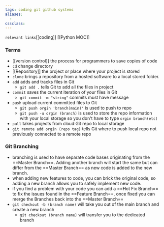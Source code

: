 ```yaml
---
tags: coding git github systems
aliases: 
  - 
cssclass: 
---
```

`relevant links`[[coding]] [[Python MOC]]

### Terms
- [[version control]] the process for programmers to save copies of code
- `cd` change directory
- [[Repository]] the project or place where your project is stored
- `clone` brings a repository from a hosted software to a local stored folder.
- `add` adds and tracks files in Git
	- `git add .` tells Git to add all the files in project
- `commit` saves the current iteration of your files in Git
	- `git commit -m "string"` commits must have message
- `push` upload current committed files to Git
	- `git push orgin 'branch(main)'` is used to push to repo
	- `git push -u orgin (branch)` is used to store the repo information with your local storage so you don't have to type `orgin branch(etc)`
- `pull` takes projects from cloud Git repo to local storage
- `git remote add orgin (repo tag)` tells Git where to push local repo not previously connected to a remote repo

### Git Branching
- branching is used to have separate code bases originating from the ==Master Branch==. Adding another branch will start the same but can differ from the ==Master Branch== as new code is added to the new branch. 
- when adding new features to code, you can brick the original code, so adding a new branch allows you to safely implement new code.
- if you find a problem with your code you can add a ==Hot Fix Branch== to fix the issues found in the ==Feature Branch==, once fixed you can merge the Branches back into the ==Master Branch==
- `git checkout -b (branch name)` will take you out of the main branch and create a new branch
	- `git checkout (branch name)` will transfer you to the dedicated branch